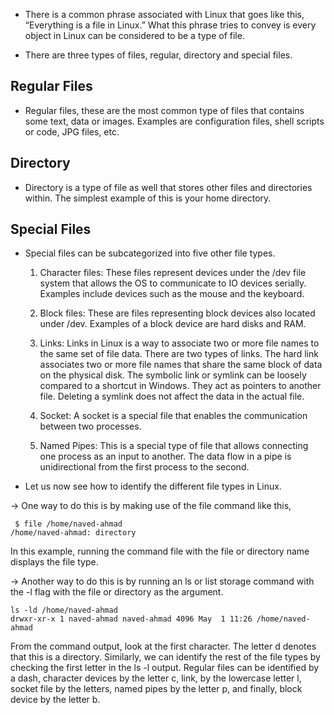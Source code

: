 * There is a common phrase associated with Linux that goes like this, “Everything is a file in Linux.” What this phrase tries to convey is every object in Linux can be considered to be a type of file. 

* There are three types of files, regular, directory and special files. 

## Regular Files ##

* Regular files, these are the most common type of files that contains some text, data or images. Examples are configuration files, shell scripts or code, JPG files, etc. 

## Directory ##

* Directory is a type of file as well that stores other files and directories within. The simplest example of this is your home directory. 

## Special Files ##

* Special files can be subcategorized into five other file types. 

   1. Character files: These files represent devices under the /dev file system that allows the OS to communicate to IO devices serially. Examples include devices such as the mouse and the keyboard. 
   
   2. Block files: These are files representing block devices also located under /dev. Examples of a block device are hard disks and RAM. 
   
   3. Links: Links in Linux is a way to associate two or more file names to the same set of file data. There are two types of links. The hard link associates two or more file names that share the same block of data on the physical disk. The symbolic link or symlink can be loosely compared to a shortcut in Windows. They act as pointers to another file. Deleting a symlink does not affect the data in the actual file. 
   
   4. Socket: A socket is a special file that enables the communication between two processes. 
   
   5. Named Pipes: This is a special type of file that allows connecting one process as an input to another. The data flow in a pipe is unidirectional from the first process to the second. 
 




* Let us now see how to identify the different file types in Linux. 

-> One way to do this is by making use of the file command like this,

```
 $ file /home/naved-ahmad
/home/naved-ahmad: directory
```

In this example, running the command file with the file or directory name displays the file type. 



-> Another way to do this is by running an ls or list storage command with the -l flag with the file or directory as the argument. 

```
ls -ld /home/naved-ahmad
drwxr-xr-x 1 naved-ahmad naved-ahmad 4096 May  1 11:26 /home/naved-ahmad
```

From the command output, look at the first character. The letter d denotes that this is a directory. Similarly, we can identify the rest of the file types by checking the first letter in the ls -l output. Regular files can be identified by a dash, character devices by the letter c, link, by the lowercase letter l, socket file by the letters, named pipes by the letter p, and finally, block device by the letter b.
